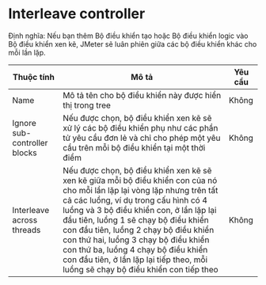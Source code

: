 # Interleave controller

Định nghĩa: Nếu bạn thêm Bộ điều khiển tạo hoặc Bộ điều khiển logic vào Bộ điều khiển xen kẽ, JMeter sẽ luân phiên giữa các bộ điều khiển khác cho mỗi lần lặp.



| Thuộc tính                   | Mô tả                                                                                                                                                                                                                                                                                                                                                                                                                                                                | Yêu cầu |
| ---------------------------- | -------------------------------------------------------------------------------------------------------------------------------------------------------------------------------------------------------------------------------------------------------------------------------------------------------------------------------------------------------------------------------------------------------------------------------------------------------------------- | ------- |
| Name                         | Mô tả tên cho bộ điều khiển này được hiển thị trong tree                                                                                                                                                                                                                                                                                                                                                                                                             | Không   |
| Ignore sub-controller blocks | Nếu được chọn, bộ điều khiển xen kẽ sẽ xử lý các bộ điều khiển phụ như các phần tử yêu cầu đơn lẻ và chỉ cho phép một yêu cầu trên mỗi bộ điều khiển tại một thời điểm                                                                                                                                                                                                                                                                                               | Không   |
| Interleave across threads    | Nếu được chọn, bộ điều khiển xen kẽ sẽ xen kẽ giữa mỗi bộ điều khiển con của nó cho mỗi lần lặp lại vòng lặp nhưng trên tất cả các luồng, ví dụ trong cấu hình có 4 luồng và 3 bộ điều khiển con, ở lần lặp lại đầu tiên, luồng 1 sẽ chạy bộ điều khiển con đầu tiên, luồng 2 chạy bộ điều khiển con thứ hai, luồng 3 chạy bộ điều khiển con thứ ba, luồng 4 chạy bộ điều khiển con đầu tiên, ở lần lặp lại tiếp theo, mỗi luồng sẽ chạy bộ điều khiển con tiếp theo | Không   |

